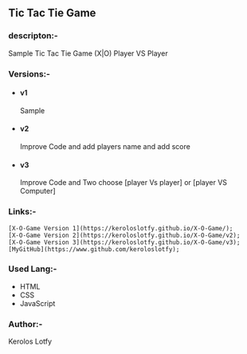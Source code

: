 ## Tic Tac Tie Game 

### descripton:-
Sample Tic Tac Tie Game (X|O) Player VS Player 

### Versions:-
 - #### v1
    Sample
 - #### v2
    Improve Code and add players name and add score
    
 - #### v3
    Improve Code and Two choose [player Vs player] or [player VS Computer] 
    
### Links:- 
    [X-O-Game Version 1](https://keroloslotfy.github.io/X-O-Game/);
    [X-O-Game Version 2](https://keroloslotfy.github.io/X-O-Game/v2);
    [X-O-Game Version 3](https://keroloslotfy.github.io/X-O-Game/v3);
    [MyGitHub](https://www.github.com/keroloslotfy);

### Used Lang:-
 - HTML
 - CSS
 - JavaScript

### Author:-
Kerolos Lotfy
